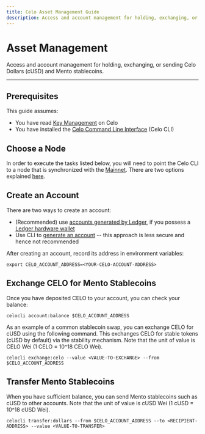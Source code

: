 ```yaml
---
title: Celo Asset Management Guide
description: Access and account management for holding, exchanging, or sending Celo Dollars (cUSD) and Mento stablecoins.
---
```


# Asset Management

Access and account management for holding, exchanging, or sending Celo Dollars (cUSD) and Mento stablecoins.

---

## Prerequisites

This guide assumes:

- You have read [Key Management](/validator-guide/key-management/summary.md) on Celo
- You have installed the [Celo Command Line Interface](/command-line-interface/introduction.md) (Celo CLI)

## Choose a Node

In order to execute the tasks listed below, you will need to point the Celo CLI to a node that is synchronized with the [Mainnet](../getting-started/mainnet). There are two options explained [here](celo-holder-guide/quick-start.md#deployment).

## Create an Account

There are two ways to create an account:

- (Recommended) use [accounts generated by Ledger](celo-holder-guide/ledger.md), if you possess a [Ledger hardware wallet](https://shop.ledger.com/products/ledger-nano-s)
- Use CLI to [generate an account](getting-started/mainnet/running-a-full-node-in-mainnet.md#create-an-account-and-get-its-address) -- this approach is less secure and hence not recommended

After creating an account, record its address in environment variables:

```
export CELO_ACCOUNT_ADDRESS=<YOUR-CELO-ACCOUNT-ADDRESS>
```

## Exchange CELO for Mento Stablecoins

Once you have deposited CELO to your account, you can check your balance:

```
celocli account:balance $CELO_ACCOUNT_ADDRESS
```

As an example of a common stablecoin swap, you can exchange CELO for cUSD using the following command. This exchanges CELO for stable tokens (cUSD by default) via the stability mechanism. Note that the unit of value is CELO Wei (1 CELO = 10^18 CELO Wei).

```
celocli exchange:celo --value <VALUE-TO-EXCHANGE> --from $CELO_ACCOUNT_ADDRESS
```

## Transfer Mento Stablecoins

When you have sufficient balance, you can send Mento stablecoins such as cUSD to other accounts. Note that the unit of value is cUSD Wei (1 cUSD = 10^18 cUSD Wei).

```
celocli transfer:dollars --from $CELO_ACCOUNT_ADDRESS --to <RECIPIENT-ADDRESS> --value <VALUE-TO-TRANSFER>
```
